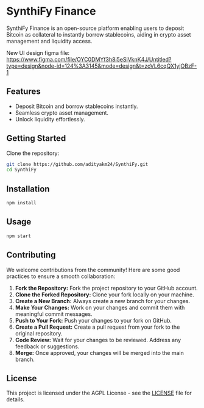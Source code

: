 
# SynthiFy Finance

SynthiFy Finance is an open-source platform enabling users to deposit Bitcoin as collateral to instantly borrow stablecoins, aiding in crypto asset management and liquidity access.

New UI design figma file: https://www.figma.com/file/OYC0DMYf3h8i5eSlVknK4J/Untitled?type=design&node-id=124%3A3145&mode=design&t=zoVL6cqQX1yjOBzF-1

## Features

- Deposit Bitcoin and borrow stablecoins instantly.
- Seamless crypto asset management.
- Unlock liquidity effortlessly.

## Getting Started

Clone the repository:

```bash
git clone https://github.com/adityakm24/SynthiFy.git
cd SynthiFy
```

## Installation

```bash
npm install
```

## Usage

```bash
npm start
```

## Contributing

We welcome contributions from the community! Here are some good practices to ensure a smooth collaboration:

1. **Fork the Repository:** Fork the project repository to your GitHub account.
2. **Clone the Forked Repository:** Clone your fork locally on your machine.
3. **Create a New Branch:** Always create a new branch for your changes.
4. **Make Your Changes:** Work on your changes and commit them with meaningful commit messages.
5. **Push to Your Fork:** Push your changes to your fork on GitHub.
6. **Create a Pull Request:** Create a pull request from your fork to the original repository.
7. **Code Review:** Wait for your changes to be reviewed. Address any feedback or suggestions.
8. **Merge:** Once approved, your changes will be merged into the main branch.

## License

This project is licensed under the AGPL License - see the [LICENSE](LICENSE) file for details.
